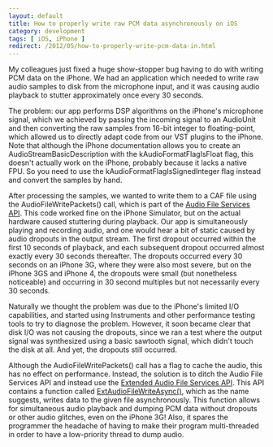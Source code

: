 ```yaml
---
layout: default
title: How to properly write raw PCM data asynchronously on iOS
category: development
tags: [ iOS, iPhone ]
redirect: /2012/05/how-to-properly-write-pcm-data-in.html
---
```


My colleagues just fixed a huge show-stopper bug having to do with writing PCM
data on the iPhone. We had an application which needed to write raw audio
samples to disk from the microphone input, and it was causing audio playback
to stutter approximately once every 30 seconds.

The problem: our app performs DSP algorithms on the iPhone's microphone
signal, which we achieved by passing the incoming signal to an AudioUnit and
then converting the raw samples from 16-bit integer to floating-point, which
allowed us to directly adapt code from our VST plugins to the iPhone. Note
that although the iPhone documentation allows you to create an
AudioStreamBasicDescription with the kAudioFormatFlagIsFloat flag, this
doesn't actually work on the iPhone, probably because it lacks a native FPU.
So you need to use the kAudioFormatFlagIsSignedInteger flag instead and
convert the samples by hand.

After processing the samples, we wanted to write them to a CAF file using the
AudioFileWritePackets() call, which is part of the [Audio File Services
API][1]. This code worked fine on the iPhone Simulator, but on the actual
hardware caused stuttering during playback. Our app is simultaneously playing
and recording audio, and one would hear a bit of static caused by audio
dropouts in the output stream. The first dropout occurred within the first 10
seconds of playback, and each subsequent dropout occurred almost exactly every
30 seconds thereafter. The dropouts occurred every 30 seconds on an iPhone 3G,
where they were also most severe, but on the iPhone 3GS and iPhone 4, the
dropouts were small (but nonetheless noticeable) and occurring in 30 second
multiples but not necessarily every 30 seconds.

Naturally we thought the problem was due to the iPhone's limited I/O
capabilities, and started using Instruments and other performance testing
tools to try to diagnose the problem. However, it soon became clear that disk
I/O was not causing the dropouts, since we ran a test where the output signal
was synthesized using a basic sawtooth signal, which didn't touch the disk at
all. And yet, the dropouts still occurred.

Although the AudioFileWritePackets() call has a flag to cache the audio, this
has no effect on performance. Instead, the solution is to ditch the Audio File
Services API and instead use the [Extended Audio File Services API][2]. This
API contains a function called [ExtAudioFileWriteAsync()][3], which as the
name suggests, writes data to the given file asynchronously. This function
allows for simultaneous audio playback and dumping PCM data without dropouts
or other audio glitches, even on the iPhone 3G! Also, it spares the programmer
the headache of having to make their program multi-threaded in order to have a
low-priority thread to dump audio.


[1]: http://developer.apple.com/iphone/library/documentation/musicaudio/Reference/AudioFileConvertRef/Reference/reference.html
[2]: http://developer.apple.com/iphone/library/documentation/MusicAudio/Reference/ExtendedAudioFileServicesReference/Reference/reference.html
[3]: http://developer.apple.com/iphone/library/documentation/MusicAudio/Reference/ExtendedAudioFileServicesReference/Reference/reference.html#//apple_ref/c/func/ExtAudioFileWriteAsync
